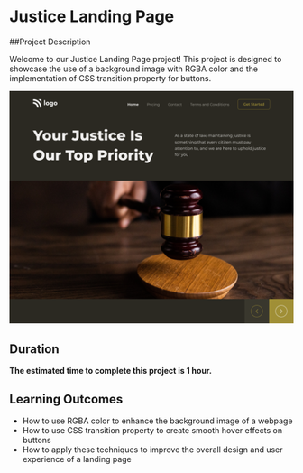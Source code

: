 # Justice Landing Page

##Project Description

Welcome to our Justice Landing Page project! This project is designed to showcase the use of a background image with RGBA color and the implementation of CSS transition property for buttons.

![Test Image 1](./thumbnail.png)

## Duration
**The estimated time to complete this project is 1 hour.**

## Learning Outcomes

* How to use RGBA color to enhance the background image of a webpage
* How to use CSS transition property to create smooth hover effects on buttons
* How to apply these techniques to improve the overall design and user experience of a landing page
